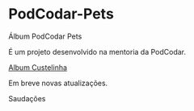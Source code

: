 # PodCodar-Pets
Álbum PodCodar Pets

É um projeto desenvolvido na mentoria da PodCodar. 

<a href="https://joel-leal.github.io/PodCodar-Pets/"> Album Custelinha </a>

Em breve novas atualizações.

Saudações
